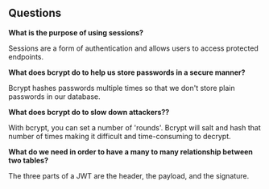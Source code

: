 ## Questions

**What is the purpose of using sessions?**

Sessions are a form of authentication and allows users to access protected endpoints.

**What does bcrypt do to help us store passwords in a secure manner?**

Bcrypt hashes passwords multiple times so that we don't store plain passwords in our database.

**What does bcrypt do to slow down attackers??**

With bcrypt, you can set a number of 'rounds'. Bcrypt will salt and hash that number of times making it difficult and time-consuming to decrypt.

**What do we need in order to have a many to many relationship between two tables?**

The three parts of a JWT are the header, the payload, and the signature.